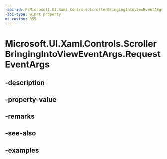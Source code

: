 ```yaml
---
-api-id: P:Microsoft.UI.Xaml.Controls.ScrollerBringingIntoViewEventArgs.RequestEventArgs
-api-type: winrt property
ms.custom: RS5
---
```


<!-- Property syntax.
public BringIntoViewRequestedEventArgs RequestEventArgs { get; }
-->

# Microsoft.UI.Xaml.Controls.ScrollerBringingIntoViewEventArgs.RequestEventArgs

## -description

## -property-value

## -remarks

## -see-also

## -examples


